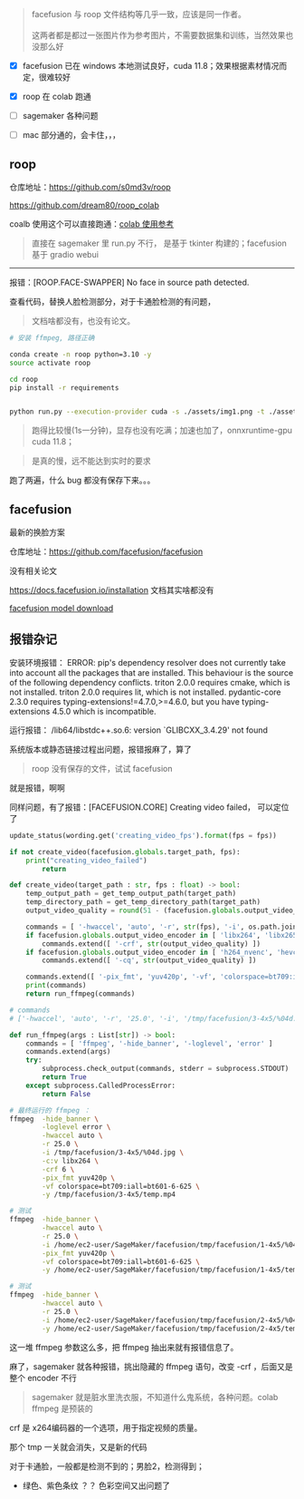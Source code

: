 
> facefusion 与 roop 文件结构等几乎一致，应该是同一作者。</br></br>
> 这两者都是都过一张图片作为参考图片，不需要数据集和训练，当然效果也没那么好


- [x] facefusion 已在 windows 本地测试良好，cuda 11.8；效果根据素材情况而定，很难较好
- [x] roop 在 colab 跑通
- [ ] sagemaker 各种问题
- [ ] mac 部分通的，会卡住，，，





## roop

仓库地址：https://github.com/s0md3v/roop

https://github.com/dream80/roop_colab

coalb 使用这个可以直接跑通：[colab 使用参考](https://github.com/dream80/roop_colab/blob/main/roop_v1_3.ipynb)


> 直接在 sagemaker 里 run.py 不行， 是基于 tkinter 构建的；facefusion 基于 gradio webui



----------


报错：[ROOP.FACE-SWAPPER] No face in source path detected.

查看代码，替换人脸检测部分，对于卡通脸检测的有问题，

> 文档啥都没有，也没有论文。

```bash
# 安装 ffmpeg, 路径正确

conda create -n roop python=3.10 -y
source activate roop

cd roop
pip install -r requirements


python run.py --execution-provider cuda -s ./assets/img1.png -t ./assets/video1.mp4 -o ./out.mp4 --frame-processor face_swapper face_enhancer --output-video-encoder libx264 --output-video-quality 35 --keep-fps    --temp-frame-format png --temp-frame-quality 0
```

> 跑得比较慢(1s一分钟)，显存也没有吃满；加速也加了，onnxruntime-gpu cuda 11.8；

> 是真的慢，远不能达到实时的要求

跑了两遍，什么 bug 都没有保存下来。。。


## facefusion

最新的换脸方案

仓库地址：https://github.com/facefusion/facefusion


没有相关论文

https://docs.facefusion.io/installation 文档其实啥都没有


[facefusion model download](https://huggingface.co/facefusion)





## 报错杂记


安装环境报错：
ERROR: pip's dependency resolver does not currently take into account all the packages that are installed. This behaviour is the source of the following dependency conflicts.
triton 2.0.0 requires cmake, which is not installed.
triton 2.0.0 requires lit, which is not installed.
pydantic-core 2.3.0 requires typing-extensions!=4.7.0,>=4.6.0, but you have typing-extensions 4.5.0 which is incompatible.

运行报错：
/lib64/libstdc++.so.6: version `GLIBCXX_3.4.29' not found 

系统版本或静态链接过程出问题，报错报麻了，算了


> roop 没有保存的文件，试试 facefusion

就是报错，啊啊


同样问题，有了报错：[FACEFUSION.CORE] Creating video failed， 可以定位了

```python
update_status(wording.get('creating_video_fps').format(fps = fps))

if not create_video(facefusion.globals.target_path, fps):
    print("creating_video_failed")
		return
```


```python
def create_video(target_path : str, fps : float) -> bool:
	temp_output_path = get_temp_output_path(target_path)
	temp_directory_path = get_temp_directory_path(target_path)
	output_video_quality = round(51 - (facefusion.globals.output_video_quality * 0.5))

	commands = [ '-hwaccel', 'auto', '-r', str(fps), '-i', os.path.join(temp_directory_path, '%04d.' + facefusion.globals.temp_frame_format), '-c:v', facefusion.globals.output_video_encoder ]
	if facefusion.globals.output_video_encoder in [ 'libx264', 'libx265', 'libvpx' ]:
		commands.extend([ '-crf', str(output_video_quality) ])
	if facefusion.globals.output_video_encoder in [ 'h264_nvenc', 'hevc_nvenc' ]:
		commands.extend([ '-cq', str(output_video_quality) ])

	commands.extend([ '-pix_fmt', 'yuv420p', '-vf', 'colorspace=bt709:iall=bt601-6-625', '-y', temp_output_path ])
	print(commands)
	return run_ffmpeg(commands)

# commands
# ['-hwaccel', 'auto', '-r', '25.0', '-i', '/tmp/facefusion/3-4x5/%04d.jpg', '-c:v', 'libx264', '-crf', '6', '-pix_fmt', 'yuv420p', '-vf', 'colorspace=bt709:iall=bt601-6-625', '-y', '/tmp/facefusion/3-4x5/temp.mp4']
```

```python
def run_ffmpeg(args : List[str]) -> bool:
	commands = [ 'ffmpeg', '-hide_banner', '-loglevel', 'error' ]
	commands.extend(args)
	try:
		subprocess.check_output(commands, stderr = subprocess.STDOUT)
		return True
	except subprocess.CalledProcessError:
		return False
```

```bash
# 最终运行的 ffmpeg ：
ffmpeg  -hide_banner \
        -loglevel error \
        -hwaccel auto \
        -r 25.0 \
        -i /tmp/facefusion/3-4x5/%04d.jpg \
        -c:v libx264 \
        -crf 6 \
        -pix_fmt yuv420p \
        -vf colorspace=bt709:iall=bt601-6-625 \
        -y /tmp/facefusion/3-4x5/temp.mp4
```

```bash
# 测试
ffmpeg  -hide_banner \
        -hwaccel auto \
        -r 25.0 \
        -i /home/ec2-user/SageMaker/facefusion/tmp/facefusion/1-4x5/%04d.jpg \
        -pix_fmt yuv420p \
        -vf colorspace=bt709:iall=bt601-6-625 \
        -y /home/ec2-user/SageMaker/facefusion/tmp/facefusion/1-4x5/temp.mp4
```

```bash
# 测试
ffmpeg  -hide_banner \
        -hwaccel auto \
        -r 25.0 \
        -i /home/ec2-user/SageMaker/facefusion/tmp/facefusion/2-4x5/%04d.jpg \
        -y /home/ec2-user/SageMaker/facefusion/tmp/facefusion/2-4x5/temp.mp4
```

这一堆 ffmpeg 参数这么多，把 ffmpeg 抽出来就有报错信息了。

麻了，sagemaker 就各种报错，挑出隐藏的 ffmpeg 语句，改变 -crf ，后面又是整个 encoder 不行

> sagemaker 就是脏水里洗衣服，不知道什么鬼系统，各种问题。colab ffmpeg 是预装的

crf 是 x264编码器的一个选项，用于指定视频的质量。

那个 tmp 一关就会消失，又是新的代码

对于卡通脸，一般都是检测不到的；男脸2，检测得到；


- 绿色、紫色条纹 ？？ 色彩空间又出问题了
